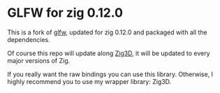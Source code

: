 # GLFW for zig 0.12.0

This is a fork of [glfw](https://github.com/hexops/glfw), updated for zig 0.12.0 and packaged with all the dependencies.

Of course this repo will update along [Zig3D](https://github.com/Darkfllame/Zig3D), it will be updated to every major versions of Zig.

If you really want the raw bindings you can use this library. Otherwise, I highly recommend you to use my wrapper library: Zig3D.
